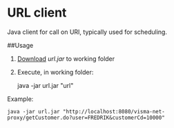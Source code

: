 # URL client

Java client for call on URI, typically used for scheduling.

##Usage

 1. [Download](https://github.com/SystemaAS/url-client/build/target/url.jar)  *url.jar* to working folder
 2. Execute, in working folder:
 
	java -jar url.jar "url"
	
Example:

	java -jar url.jar "http://localhost:8080/visma-net-proxy/getCustomer.do?user=FREDRIK&customerCd=10000"
